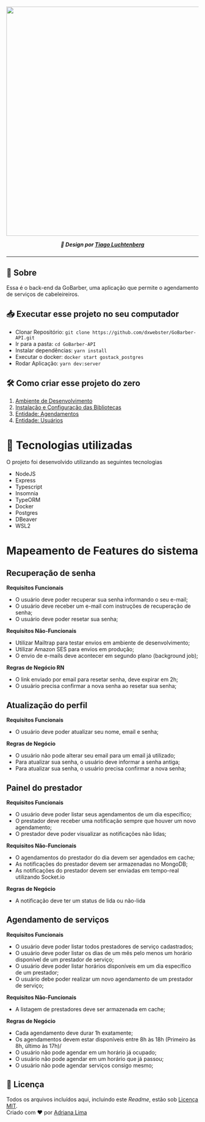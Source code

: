 <p align=center>

<h5 align=center>
<img src="https://github.com/dxwebster/GoBarber-Frontend/blob/master/readme/Capa.png" width=600><br>

🎨 Design por [Tiago Luchtenberg](https://www.instagram.com/tiagoluchtenberg/)

</h5>

</p>

---

## 🔖 Sobre

Essa é o back-end da GoBarber, uma aplicação que permite o agendamento de serviços de cabeleireiros.

## 📥 Executar esse projeto no seu computador

- Clonar Repositório: `git clone https://github.com/dxwebster/GoBarber-API.git`
- Ir para a pasta: `cd GoBarber-API`
- Instalar dependências: `yarn install`
- Executar o docker: `docker start gostack_postgres`
- Rodar Aplicação: `yarn dev:server`

## 🛠 Como criar esse projeto do zero

1. [Ambiente de Desenvolvimento](https://github.com/dxwebster/GoBarber-Backend/wiki/1.-Ambiente-de-Desenvolvimento)
2. [Instalação e Configuração das Bibliotecas](https://github.com/dxwebster/GoBarber-Backend/wiki/2.-Instala%C3%A7%C3%A3o-e-Configura%C3%A7%C3%A3o-das-Bibliotecas)
3. [Entidade: Agendamentos](https://github.com/dxwebster/GoBarber-Backend/wiki/3.-Entidade:-Agendamentos)
4. [Entidade: Usuários](https://github.com/dxwebster/GoBarber-Backend/wiki/4.-Entidade:-Usu%C3%A1rios)

# 🚀 Tecnologias utilizadas

O projeto foi desenvolvido utilizando as seguintes tecnologias

- NodeJS
- Express
- Typescript
- Insomnia
- TypeORM
- Docker
- Postgres
- DBeaver
- WSL2

# Mapeamento de Features do sistema

## Recuperação de senha

**Requisitos Funcionais**

- O usuário deve poder recuperar sua senha informando o seu e-mail;
- O usuário deve receber um e-mail com instruções de recuperação de senha;
- O usuário deve poder resetar sua senha;

**Requisitos Não-Funcionais**

- Utilizar Mailtrap para testar envios em ambiente de desenvolvimento;
- Utilizar Amazon SES para envios em produção;
- O envio de e-mails deve acontecer em segundo plano (background job);

**Regras de Negócio RN**

- O link enviado por email para resetar senha, deve expirar em 2h;
- O usuário precisa confirmar a nova senha ao resetar sua senha;

## Atualização do perfil

**Requisitos Funcionais**

- O usuário deve poder atualizar seu nome, email e senha;

**Regras de Negócio**

- O usuário não pode alterar seu email para um email já utilizado;
- Para atualizar sua senha, o usuário deve informar a senha antiga;
- Para atualizar sua senha, o usuário precisa confirmar a nova senha;

## Painel do prestador

**Requisitos Funcionais**

- O usuário deve poder listar seus agendamentos de um dia específico;
- O prestador deve receber uma notificação sempre que houver um novo agendamento;
- O prestador deve poder visualizar as notificações não lidas;

**Requisitos Não-Funcionais**

- O agendamentos do prestador do dia devem ser agendados em cache;
- As notificações do prestador devem ser armazenadas no MongoDB;
- As notificações do prestador devem ser enviadas em tempo-real utilizando Socket.io

**Regras de Negócio**

- A notificação deve ter um status de lida ou não-lida

## Agendamento de serviços

**Requisitos Funcionais**

- O usuário deve poder listar todos prestadores de serviço cadastrados;
- O usuário deve poder listar os dias de um mês pelo menos um horário disponível de um prestador de serviço;
- O usuário deve poder listar horários disponíveis em um dia específico de um prestador;
- O usuário debe poder realizar um novo agendamento de um prestador de serviço;

**Requisitos Não-Funcionais**

- A listagem de prestadores deve ser armazenada em cache;

**Regras de Negócio**

- Cada agendamento deve durar 1h exatamente;
- Os agendamentos devem estar disponíveis entre 8h às 18h (Primeiro às 8h, último às 17h)/
- O usuário não pode agendar em um horário já ocupado;
- O usuário não pode agendar em um horário que já passou;
- O usuário não pode agendar serviços consigo mesmo;

## 📕 Licença

Todos os arquivos incluídos aqui, incluindo este _Readme_, estão sob [Licença MIT](./LICENSE).<br>
Criado com ❤ por [Adriana Lima](https://github.com/dxwebster)
